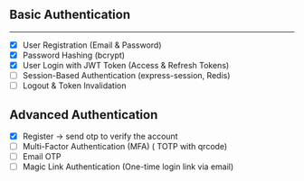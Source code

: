## Basic Authentication

---

- [x] User Registration (Email & Password)
- [x] Password Hashing (bcrypt)
- [x] User Login with JWT Token (Access & Refresh Tokens)
- [ ] Session-Based Authentication (express-session, Redis)
- [ ] Logout & Token Invalidation

## Advanced Authentication

- [x] Register -> send otp to verify the account
- [ ] Multi-Factor Authentication (MFA) ( TOTP with qrcode)
- [ ] Email OTP
- [ ] Magic Link Authentication (One-time login link via email)
